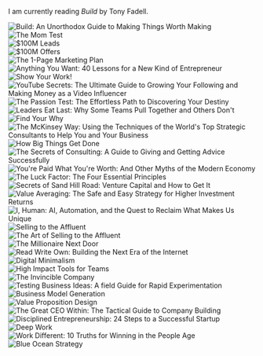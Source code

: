 I am currently reading *Build* by Tony Fadell.

<div class="mx-auto mt-8 grid grid-cols-1 md:grid-cols-2">
  <div class="my-2 mx-2 p-2 flex flex-col gap-2 rounded border-[#a5a5a5] max-w-50">    <div class="border-[1px]">      <img src="https://m.media-amazon.com/images/I/71hP6RPS8eL._SL1500_.jpg" alt="Build: An Unorthodox Guide to Making Things Worth Making" class="object-cover hover:drop-shadow-lg" />    </div>  </div>
  <div class="my-2 mx-2 p-2 flex flex-col gap-2 rounded border-[#a5a5a5] max-w-50">    <div class="border-[1px]">      <img src="https://m.media-amazon.com/images/I/71HN4NPDhhL._SL1500_.jpg" alt="The Mom Test" class="object-cover hover:drop-shadow-lg" />    </div>  </div>
  <div class="my-2 mx-2 p-2 flex flex-col gap-2 rounded border-[#a5a5a5] max-w-50">    <div class="border-[1px]">      <img src="https://m.media-amazon.com/images/I/61MLePYqpNL._SL1500_.jpg" alt="$100M Leads" class="object-cover hover:drop-shadow-lg" />    </div>  </div>
  <div class="my-2 mx-2 p-2 flex flex-col gap-2 rounded border-[#a5a5a5] max-w-50">    <div class="border-[1px]">      <img src="None" alt="$100M Offers" class="object-cover hover:drop-shadow-lg" />    </div>  </div>
  <div class="my-2 mx-2 p-2 flex flex-col gap-2 rounded border-[#a5a5a5] max-w-50">    <div class="border-[1px]">      <img src="https://m.media-amazon.com/images/I/81eK9mA9bhL._SL1500_.jpg" alt="The 1-Page Marketing Plan" class="object-cover hover:drop-shadow-lg" />    </div>  </div>
  <div class="my-2 mx-2 p-2 flex flex-col gap-2 rounded border-[#a5a5a5] max-w-50">    <div class="border-[1px]">      <img src="https://m.media-amazon.com/images/I/61P+7owVcML._SL1200_.jpg" alt="Anything You Want: 40 Lessons for a New Kind of Entrepreneur" class="object-cover hover:drop-shadow-lg" />    </div>  </div>
  <div class="my-2 mx-2 p-2 flex flex-col gap-2 rounded border-[#a5a5a5] max-w-50">    <div class="border-[1px]">      <img src="https://m.media-amazon.com/images/I/615i7JSSShL._SL1400_.jpg" alt="Show Your Work!" class="object-cover hover:drop-shadow-lg" />    </div>  </div>
  <div class="my-2 mx-2 p-2 flex flex-col gap-2 rounded border-[#a5a5a5] max-w-50">    <div class="border-[1px]">      <img src="https://m.media-amazon.com/images/I/71GjUdFS5hL._SL1500_.jpg" alt="YouTube Secrets: The Ultimate Guide to Growing Your Following and Making Money as a Video Influencer" class="object-cover hover:drop-shadow-lg" />    </div>  </div>
  <div class="my-2 mx-2 p-2 flex flex-col gap-2 rounded border-[#a5a5a5] max-w-50">    <div class="border-[1px]">      <img src="https://m.media-amazon.com/images/I/51TJlzyMtyL.jpg" alt="The Passion Test: The Effortless Path to Discovering Your Destiny" class="object-cover hover:drop-shadow-lg" />    </div>  </div>
  <div class="my-2 mx-2 p-2 flex flex-col gap-2 rounded border-[#a5a5a5] max-w-50">    <div class="border-[1px]">      <img src="https://m.media-amazon.com/images/I/71WBGWgi8iL._SL1500_.jpg" alt="Leaders Eat Last: Why Some Teams Pull Together and Others Don't" class="object-cover hover:drop-shadow-lg" />    </div>  </div>
  <div class="my-2 mx-2 p-2 flex flex-col gap-2 rounded border-[#a5a5a5] max-w-50">    <div class="border-[1px]">      <img src="https://m.media-amazon.com/images/I/814DDbf5dGL._SL1500_.jpg" alt="Find Your Why" class="object-cover hover:drop-shadow-lg" />    </div>  </div>
  <div class="my-2 mx-2 p-2 flex flex-col gap-2 rounded border-[#a5a5a5] max-w-50">    <div class="border-[1px]">      <img src="https://m.media-amazon.com/images/I/717uhZ0DdrL._SL1360_.jpg" alt="The McKinsey Way: Using the Techniques of the World's Top Strategic Consultants to Help You and Your Business" class="object-cover hover:drop-shadow-lg" />    </div>  </div>
  <div class="my-2 mx-2 p-2 flex flex-col gap-2 rounded border-[#a5a5a5] max-w-50">    <div class="border-[1px]">      <img src="https://m.media-amazon.com/images/I/81R2kJoLgCL._SL1500_.jpg" alt="How Big Things Get Done" class="object-cover hover:drop-shadow-lg" />    </div>  </div>
  <div class="my-2 mx-2 p-2 flex flex-col gap-2 rounded border-[#a5a5a5] max-w-50">    <div class="border-[1px]">      <img src="https://m.media-amazon.com/images/I/51F18C7N1AL.jpg" alt="The Secrets of Consulting: A Guide to Giving and Getting Advice Successfully" class="object-cover hover:drop-shadow-lg" />    </div>  </div>
  <div class="my-2 mx-2 p-2 flex flex-col gap-2 rounded border-[#a5a5a5] max-w-50">    <div class="border-[1px]">      <img src="https://m.media-amazon.com/images/I/51EtqbhQGzL._SL1000_.jpg" alt="You're Paid What You're Worth: And Other Myths of the Modern Economy" class="object-cover hover:drop-shadow-lg" />    </div>  </div>
  <div class="my-2 mx-2 p-2 flex flex-col gap-2 rounded border-[#a5a5a5] max-w-50">    <div class="border-[1px]">      <img src="https://m.media-amazon.com/images/I/51p4ZvoCz-L.jpg" alt="The Luck Factor: The Four Essential Principles" class="object-cover hover:drop-shadow-lg" />    </div>  </div>
  <div class="my-2 mx-2 p-2 flex flex-col gap-2 rounded border-[#a5a5a5] max-w-50">    <div class="border-[1px]">      <img src="https://m.media-amazon.com/images/I/712E5y5-5nL._SL1500_.jpg" alt="Secrets of Sand Hill Road: Venture Capital and How to Get It" class="object-cover hover:drop-shadow-lg" />    </div>  </div>
  <div class="my-2 mx-2 p-2 flex flex-col gap-2 rounded border-[#a5a5a5] max-w-50">    <div class="border-[1px]">      <img src="https://m.media-amazon.com/images/I/714UuvFucZL._SL1360_.jpg" alt="Value Averaging: The Safe and Easy Strategy for Higher Investment Returns" class="object-cover hover:drop-shadow-lg" />    </div>  </div>
  <div class="my-2 mx-2 p-2 flex flex-col gap-2 rounded border-[#a5a5a5] max-w-50">    <div class="border-[1px]">      <img src="https://m.media-amazon.com/images/I/81O3zJAUSNS._SY466_.jpg" alt="I, Human: AI, Automation, and the Quest to Reclaim What Makes Us Unique" class="object-cover hover:drop-shadow-lg" />    </div>  </div>
  <div class="my-2 mx-2 p-2 flex flex-col gap-2 rounded border-[#a5a5a5] max-w-50">    <div class="border-[1px]">      <img src="https://m.media-amazon.com/images/I/61-4A98-BBL._SL1360_.jpg" alt="Selling to the Affluent" class="object-cover hover:drop-shadow-lg" />    </div>  </div>
  <div class="my-2 mx-2 p-2 flex flex-col gap-2 rounded border-[#a5a5a5] max-w-50">    <div class="border-[1px]">      <img src="https://m.media-amazon.com/images/I/61ZxQCFoa5L._SL1360_.jpg" alt="The Art of Selling to the Affluent" class="object-cover hover:drop-shadow-lg" />    </div>  </div>
  <div class="my-2 mx-2 p-2 flex flex-col gap-2 rounded border-[#a5a5a5] max-w-50">    <div class="border-[1px]">      <img src="https://m.media-amazon.com/images/I/81L9R4t40OL._SL1500_.jpg" alt="The Millionaire Next Door" class="object-cover hover:drop-shadow-lg" />    </div>  </div>
  <div class="my-2 mx-2 p-2 flex flex-col gap-2 rounded border-[#a5a5a5] max-w-50">    <div class="border-[1px]">      <img src="https://m.media-amazon.com/images/I/716FETbKOZL._SL1500_.jpg" alt="Read Write Own: Building the Next Era of the Internet" class="object-cover hover:drop-shadow-lg" />    </div>  </div>
  <div class="my-2 mx-2 p-2 flex flex-col gap-2 rounded border-[#a5a5a5] max-w-50">    <div class="border-[1px]">      <img src="https://m.media-amazon.com/images/I/61mEUrqSOQL._SL1500_.jpg" alt="Digital Minimalism" class="object-cover hover:drop-shadow-lg" />    </div>  </div>
  <div class="my-2 mx-2 p-2 flex flex-col gap-2 rounded border-[#a5a5a5] max-w-50">    <div class="border-[1px]">      <img src="https://m.media-amazon.com/images/I/81tCM1vj9nL._SL1500_.jpg" alt="High Impact Tools for Teams" class="object-cover hover:drop-shadow-lg" />    </div>  </div>
  <div class="my-2 mx-2 p-2 flex flex-col gap-2 rounded border-[#a5a5a5] max-w-50">    <div class="border-[1px]">      <img src="https://m.media-amazon.com/images/I/818bmb2pRxL._SL1500_.jpg" alt="The Invincible Company" class="object-cover hover:drop-shadow-lg" />    </div>  </div>
  <div class="my-2 mx-2 p-2 flex flex-col gap-2 rounded border-[#a5a5a5] max-w-50">    <div class="border-[1px]">      <img src="https://m.media-amazon.com/images/I/81YG0Bpw3mL._SL1500_.jpg" alt="Testing Business Ideas: A field Guide for Rapid Experimentation" class="object-cover hover:drop-shadow-lg" />    </div>  </div>
  <div class="my-2 mx-2 p-2 flex flex-col gap-2 rounded border-[#a5a5a5] max-w-50">    <div class="border-[1px]">      <img src="https://m.media-amazon.com/images/I/71erqUGX3cL._SL1425_.jpg" alt="Business Model Generation" class="object-cover hover:drop-shadow-lg" />    </div>  </div>
  <div class="my-2 mx-2 p-2 flex flex-col gap-2 rounded border-[#a5a5a5] max-w-50">    <div class="border-[1px]">      <img src="https://m.media-amazon.com/images/I/81MOhLzbF1L._SL1500_.jpg" alt="Value Proposition Design" class="object-cover hover:drop-shadow-lg" />    </div>  </div>
  <div class="my-2 mx-2 p-2 flex flex-col gap-2 rounded border-[#a5a5a5] max-w-50">    <div class="border-[1px]">      <img src="https://m.media-amazon.com/images/I/61K+LNADrLL._SL1360_.jpg" alt="The Great CEO Within: The Tactical Guide to Company Building" class="object-cover hover:drop-shadow-lg" />    </div>  </div>
  <div class="my-2 mx-2 p-2 flex flex-col gap-2 rounded border-[#a5a5a5] max-w-50">    <div class="border-[1px]">      <img src="https://m.media-amazon.com/images/I/41uBjDJsAAL._SX342_SY445_.jpg" alt="Disciplined Entrepreneurship: 24 Steps to a Successful Startup" class="object-cover hover:drop-shadow-lg" />    </div>  </div>
  <div class="my-2 mx-2 p-2 flex flex-col gap-2 rounded border-[#a5a5a5] max-w-50">    <div class="border-[1px]">      <img src="https://m.media-amazon.com/images/I/71nr94F1kOL._SL1500_.jpg" alt="Deep Work" class="object-cover hover:drop-shadow-lg" />    </div>  </div>
  <div class="my-2 mx-2 p-2 flex flex-col gap-2 rounded border-[#a5a5a5] max-w-50">    <div class="border-[1px]">      <img src="https://m.media-amazon.com/images/I/61IVPUGbpzL._SL1500_.jpg" alt="Work Different: 10 Truths for Winning in the People Age" class="object-cover hover:drop-shadow-lg" />    </div>  </div>
  <div class="my-2 mx-2 p-2 flex flex-col gap-2 rounded border-[#a5a5a5] max-w-50">    <div class="border-[1px]">      <img src="https://m.media-amazon.com/images/I/91YCWH4jFdL._SL1500_.jpg" alt="Blue Ocean Strategy" class="object-cover hover:drop-shadow-lg" />    </div>  </div>
